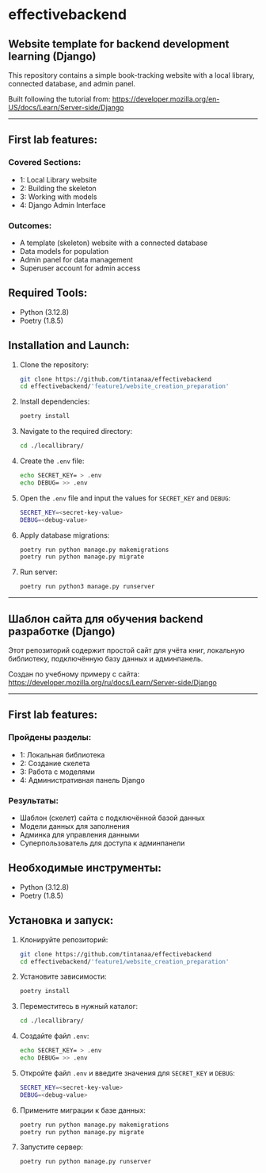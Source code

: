 # effectivebackend

## Website template for backend development learning (Django)

This repository contains a simple book-tracking website with a local library, connected database, and admin panel.

Built following the tutorial from:
https://developer.mozilla.org/en-US/docs/Learn/Server-side/Django

---

## First lab features:

### Covered Sections:
* 1: Local Library website
* 2: Building the skeleton
* 3: Working with models
* 4: Django Admin Interface

### Outcomes:
* A template (skeleton) website with a connected database
* Data models for population
* Admin panel for data management
* Superuser account for admin access

## Required Tools:
* Python (3.12.8)
* Poetry (1.8.5)

## Installation and Launch:

1. Clone the repository:
   ```bash
   git clone https://github.com/tintanaa/effectivebackend
   cd effectivebackend/'feature1/website_creation_preparation'
   ```

2. Install dependencies:
   ```bash
   poetry install
   ```

3. Navigate to the required directory:
   ```bash
   cd ./locallibrary/
   ```

4. Create the `.env` file:
   ```bash
   echo SECRET_KEY= > .env
   echo DEBUG= >> .env
   ```

5. Open the `.env` file and input the values for `SECRET_KEY` and `DEBUG`:
   ```bash
   SECRET_KEY=<secret-key-value>
   DEBUG=<debug-value>
   ```

6. Apply database migrations:
   ```bash
   poetry run python manage.py makemigrations
   poetry run python manage.py migrate
   ```

7. Run server:
   ```bash
   poetry run python3 manage.py runserver
   ```

---

## Шаблон сайта для обучения backend разработке (Django)

Этот репозиторий содержит простой сайт для учёта книг, локальную библиотеку, подключённую базу данных и админпанель.

Создан по учебному примеру с сайта:
https://developer.mozilla.org/ru/docs/Learn/Server-side/Django

---

## First lab features:

### Пройдены разделы:
* 1: Локальная библиотека
* 2: Создание скелета
* 3: Работа с моделями
* 4: Административная панель Django

### Результаты:
* Шаблон (скелет) сайта с подключённой базой данных
* Модели данных для заполнения
* Админка для управления данными
* Суперпользователь для доступа к админпанели

## Необходимые инструменты:
* Python (3.12.8)
* Poetry (1.8.5)

## Установка и запуск:

1. Клонируйте репозиторий:
   ```bash
   git clone https://github.com/tintanaa/effectivebackend
   cd effectivebackend/'feature1/website_creation_preparation'
   ```

2. Установите зависимости:
   ```bash
   poetry install
   ```

3. Переместитесь в нужный каталог:
   ```bash
   cd ./locallibrary/
   ```

4. Создайте файл `.env`:
   ```bash
   echo SECRET_KEY= > .env
   echo DEBUG= >> .env
   ```

5. Откройте файл `.env` и введите значения для `SECRET_KEY` и `DEBUG`:
   ```bash
   SECRET_KEY=<secret-key-value>
   DEBUG=<debug-value>
   ```

6. Примените миграции к базе данных:
   ```bash
   poetry run python manage.py makemigrations
   poetry run python manage.py migrate
   ```

7. Запустите сервер:
   ```bash
   poetry run python manage.py runserver
   ```
